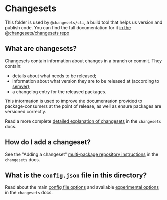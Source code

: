 # Changesets

This folder is used by `@changesets/cli`, a build tool that helps us version and publish code.
You can find the full documentation for it [in the @changesets/changesets repo](https://github.com/changesets/changesets?tab=readme-ov-file#documentation)

## What are changesets?

Changesets contain information about changes in a branch or commit. They contain:

- details about what needs to be released;
- information about what version they are to be released at (according to [semver](https://semver.org/));
- a changelog entry for the released packages.

This information is used to improve the documentation provided to package-consumers at the point of release, as well as ensure packages are versioned correctly.

Read a more complete [detailed explanation of changesets](https://github.com/changesets/changesets/blob/main/docs/detailed-explanation.md) in the `changesets` docs.

## How do I add a changeset?

See the "Adding a changeset" [multi-package repository instructions](https://github.com/changesets/changesets/blob/main/docs/adding-a-changeset.md#i-am-in-a-multi-package-repository-a-mono-repo) in the `changesets` docs.

## What is the `config.json` file in this directory?

Read about the main [config file options](https://github.com/changesets/changesets/blob/main/docs/config-file-options.md) and available [experimental options](https://github.com/changesets/changesets/blob/main/docs/experimental-options.md) in the `changesets` docs.
